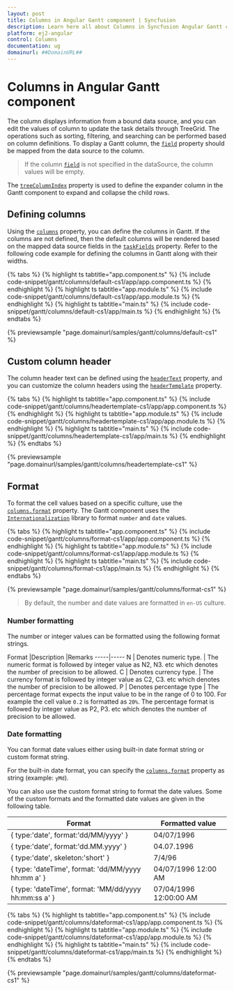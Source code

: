 ```yaml
---
layout: post
title: Columns in Angular Gantt component | Syncfusion
description: Learn here all about Columns in Syncfusion Angular Gantt component of Syncfusion Essential JS 2 and more.
platform: ej2-angular
control: Columns 
documentation: ug
domainurl: ##DomainURL##
---
```


# Columns in Angular Gantt component

The column displays information from a bound data source, and you can edit the values of column to update the task details through TreeGrid. The operations such as sorting, filtering, and searching can be performed based on column definitions. To display a Gantt column, the [`field`](https://ej2.syncfusion.com/angular/documentation/api/gantt/column/#field) property should be mapped from the data source to the column.

> If the column [`field`](https://ej2.syncfusion.com/angular/documentation/api/gantt/column/#field) is not specified in the dataSource, the column values will be empty.

The [`treeColumnIndex`](https://ej2.syncfusion.com/angular/documentation/api/gantt/#treecolumnindex) property is used to define the expander column in the Gantt component to expand and collapse the child rows.

## Defining columns

Using the [`columns`](https://ej2.syncfusion.com/angular/documentation/api/gantt/#columns) property, you can define the columns in Gantt. If the columns are not defined, then the default columns will be rendered based on the mapped data source fields in the [`taskFields`](https://ej2.syncfusion.com/angular/documentation/api/gantt/#taskfields) property. Refer to the following code example for defining the columns in Gantt along with their widths.

{% tabs %}
{% highlight ts tabtitle="app.component.ts" %}
{% include code-snippet/gantt/columns/default-cs1/app/app.component.ts %}
{% endhighlight %}
{% highlight ts tabtitle="app.module.ts" %}
{% include code-snippet/gantt/columns/default-cs1/app/app.module.ts %}
{% endhighlight %}
{% highlight ts tabtitle="main.ts" %}
{% include code-snippet/gantt/columns/default-cs1/app/main.ts %}
{% endhighlight %}
{% endtabs %}
  
{% previewsample "page.domainurl/samples/gantt/columns/default-cs1" %}

## Custom column header

The column header text can be defined using the [`headerText`](https://ej2.syncfusion.com/angular/documentation/api/gantt/column/#headertext) property, and you can customize the column headers using the [`headerTemplate`](https://ej2.syncfusion.com/angular/documentation/api/gantt/column/#headertemplate) property.

{% tabs %}
{% highlight ts tabtitle="app.component.ts" %}
{% include code-snippet/gantt/columns/headertemplate-cs1/app/app.component.ts %}
{% endhighlight %}
{% highlight ts tabtitle="app.module.ts" %}
{% include code-snippet/gantt/columns/headertemplate-cs1/app/app.module.ts %}
{% endhighlight %}
{% highlight ts tabtitle="main.ts" %}
{% include code-snippet/gantt/columns/headertemplate-cs1/app/main.ts %}
{% endhighlight %}
{% endtabs %}
  
{% previewsample "page.domainurl/samples/gantt/columns/headertemplate-cs1" %}

## Format

To format the cell values based on a specific culture, use the [`columns.format`](https://ej2.syncfusion.com/angular/documentation/api/gantt/column/#format) property. The Gantt component uses the [`Internationalization`](../../common/internationalization/) library to format `number` and `date` values.

{% tabs %}
{% highlight ts tabtitle="app.component.ts" %}
{% include code-snippet/gantt/columns/format-cs1/app/app.component.ts %}
{% endhighlight %}
{% highlight ts tabtitle="app.module.ts" %}
{% include code-snippet/gantt/columns/format-cs1/app/app.module.ts %}
{% endhighlight %}
{% highlight ts tabtitle="main.ts" %}
{% include code-snippet/gantt/columns/format-cs1/app/main.ts %}
{% endhighlight %}
{% endtabs %}
  
{% previewsample "page.domainurl/samples/gantt/columns/format-cs1" %}

> By default, the number and date values are formatted in `en-US` culture.

### Number formatting

The number or integer values can be formatted using the following format strings.

Format |Description |Remarks
-----|-----
N | Denotes numeric type. | The numeric format is followed by integer value as N2, N3. etc which denotes the number of precision to be allowed.
C | Denotes currency type. | The currency format is followed by integer value as C2, C3. etc which denotes the number of precision to be allowed.
P | Denotes percentage type | The percentage format expects the input value to be in the range of 0 to 100. For example the cell value `0.2` is formatted as `20%`. The percentage format is followed by integer value as P2, P3. etc which denotes the number of precision to be allowed.

### Date formatting

You can format date values either using built-in date format string or custom format string.

For the built-in date format, you can specify the [`columns.format`](https://ej2.syncfusion.com/angular/documentation/api/gantt/column/#format) property as string (example: `yMd`).

You can also use the custom format string to format the date values. Some of the custom formats and the formatted date values are given in the following table.

Format | Formatted value
-----|-----
{ type:'date', format:'dd/MM/yyyy' } | 04/07/1996
{ type:'date', format:'dd.MM.yyyy' } | 04.07.1996
{ type:'date', skeleton:'short' } | 7/4/96
{ type: 'dateTime', format: 'dd/MM/yyyy hh:mm a' } | 04/07/1996 12:00 AM
{ type: 'dateTime', format: 'MM/dd/yyyy hh:mm:ss a' } | 07/04/1996 12:00:00 AM

{% tabs %}
{% highlight ts tabtitle="app.component.ts" %}
{% include code-snippet/gantt/columns/dateformat-cs1/app/app.component.ts %}
{% endhighlight %}
{% highlight ts tabtitle="app.module.ts" %}
{% include code-snippet/gantt/columns/dateformat-cs1/app/app.module.ts %}
{% endhighlight %}
{% highlight ts tabtitle="main.ts" %}
{% include code-snippet/gantt/columns/dateformat-cs1/app/main.ts %}
{% endhighlight %}
{% endtabs %}
  
{% previewsample "page.domainurl/samples/gantt/columns/dateformat-cs1" %}